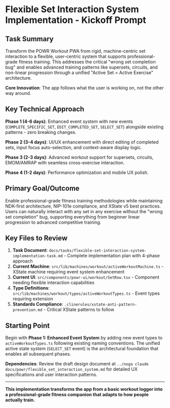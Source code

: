 # Flexible Set Interaction System Implementation - Kickoff Prompt

## Task Summary

Transform the POWR Workout PWA from rigid, machine-centric set interaction to a flexible, user-centric system that supports professional-grade fitness training. This addresses the critical "wrong set completion bug" and enables advanced training patterns like supersets, circuits, and non-linear progression through a unified "Active Set = Active Exercise" architecture.

**Core Innovation**: The app follows what the user is working on, not the other way around.

## Key Technical Approach

**Phase 1 (4-6 days)**: Enhanced event system with new events (`COMPLETE_SPECIFIC_SET`, `EDIT_COMPLETED_SET`, `SELECT_SET`) alongside existing patterns - zero breaking changes.

**Phase 2 (3-4 days)**: UI/UX enhancement with direct editing of completed sets, input focus auto-selection, and context-aware display logic.

**Phase 3 (2-3 days)**: Advanced workout support for supersets, circuits, EMOM/AMRAP with seamless cross-exercise interaction.

**Phase 4 (1-2 days)**: Performance optimization and mobile UX polish.

## Primary Goal/Outcome

Enable professional-grade fitness training methodologies while maintaining NDK-first architecture, NIP-101e compliance, and XState v5 best practices. Users can naturally interact with any set in any exercise without the "wrong set completion" bug, supporting everything from beginner linear progression to advanced competitive training.

## Key Files to Review

1. **Task Document**: `docs/tasks/flexible-set-interaction-system-implementation-task.md` - Complete implementation plan with 4-phase approach
2. **Current Machine**: `src/lib/machines/workout/activeWorkoutMachine.ts` - XState machine requiring event system enhancement
3. **Current UI**: `src/components/powr-ui/workout/SetRow.tsx` - Component needing flexible interaction capabilities
4. **Type Definitions**: `src/lib/machines/workout/types/activeWorkoutTypes.ts` - Event types requiring extension
5. **Standards Compliance**: `.clinerules/xstate-anti-pattern-prevention.md` - Critical XState patterns to follow

## Starting Point

Begin with **Phase 1: Enhanced Event System** by adding new event types to `activeWorkoutTypes.ts` following existing naming conventions. The unified active state system (`SELECT_SET` event) is the architectural foundation that enables all subsequent phases.

**Dependencies**: Review the draft design document at `../noga claude docs/powr/flexible_set_interaction_system.md` for detailed UX specifications and user interaction patterns.

---

**This implementation transforms the app from a basic workout logger into a professional-grade fitness companion that adapts to how people actually train.**
